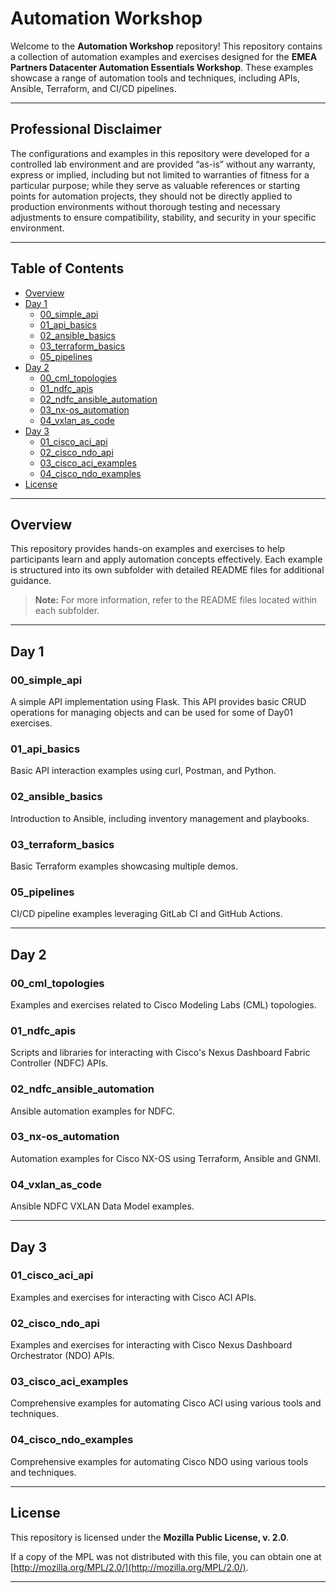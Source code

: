 # Automation Workshop

Welcome to the **Automation Workshop** repository! This repository contains a collection of automation examples and exercises designed for the **EMEA Partners Datacenter Automation Essentials Workshop**. These examples showcase a range of automation tools and techniques, including APIs, Ansible, Terraform, and CI/CD pipelines.

---

## Professional Disclaimer

The configurations and examples in this repository were developed for a controlled lab environment and are provided “as-is” without any warranty, express or implied, including but not limited to warranties of fitness for a particular purpose; while they serve as valuable references or starting points for automation projects, they should not be directly applied to production environments without thorough testing and necessary adjustments to ensure compatibility, stability, and security in your specific environment.

---

## Table of Contents
- [Overview](#overview)
- [Day 1](#day-1)
  - [00_simple_api](#00_simple_api)
  - [01_api_basics](#01_api_basics)
  - [02_ansible_basics](#02_ansible_basics)
  - [03_terraform_basics](#03_terraform_basics)
  - [05_pipelines](#05_pipelines)
- [Day 2](#day-2)
  - [00_cml_topologies](#00_cml_topologies)
  - [01_ndfc_apis](#01_ndfc_apis)
  - [02_ndfc_ansible_automation](#02_ndfc_ansible_automation)
  - [03_nx-os_automation](#03_nx-os_automation)
  - [04_vxlan_as_code](#04_vxlan_as_code)
- [Day 3](#day-3)
  - [01_cisco_aci_api](#01_cisco_aci_api)
  - [02_cisco_ndo_api](#02_cisco_ndo_api)
  - [03_cisco_aci_examples](#03_cisco_aci_examples)
  - [04_cisco_ndo_examples](#04_cisco_ndo_examples)
- [License](#license)

---

## Overview

This repository provides hands-on examples and exercises to help participants learn and apply automation concepts effectively. Each example is structured into its own subfolder with detailed README files for additional guidance.

> **Note:** For more information, refer to the README files located within each subfolder.

---

## Day 1

### 00_simple_api
A simple API implementation using Flask. This API provides basic CRUD operations for managing objects and can be used for some of Day01 exercises.

### 01_api_basics
Basic API interaction examples using curl, Postman, and Python.

### 02_ansible_basics
Introduction to Ansible, including inventory management and playbooks.

### 03_terraform_basics
Basic Terraform examples showcasing multiple demos.

### 05_pipelines
CI/CD pipeline examples leveraging GitLab CI and GitHub Actions.


---

## Day 2

### 00_cml_topologies
Examples and exercises related to Cisco Modeling Labs (CML) topologies.

### 01_ndfc_apis
Scripts and libraries for interacting with Cisco's Nexus Dashboard Fabric Controller (NDFC) APIs.

### 02_ndfc_ansible_automation
Ansible automation examples for NDFC.

### 03_nx-os_automation
Automation examples for Cisco NX-OS using Terraform, Ansible and GNMI.

### 04_vxlan_as_code
Ansible NDFC VXLAN Data Model examples.

---

## Day 3

### 01_cisco_aci_api
Examples and exercises for interacting with Cisco ACI APIs.

### 02_cisco_ndo_api
Examples and exercises for interacting with Cisco Nexus Dashboard Orchestrator (NDO) APIs.

### 03_cisco_aci_examples
Comprehensive examples for automating Cisco ACI using various tools and techniques.

### 04_cisco_ndo_examples
Comprehensive examples for automating Cisco NDO using various tools and techniques.

---

## License

This repository is licensed under the **Mozilla Public License, v. 2.0**. 

If a copy of the MPL was not distributed with this file, you can obtain one at [http://mozilla.org/MPL/2.0/](http://mozilla.org/MPL/2.0/).

---
